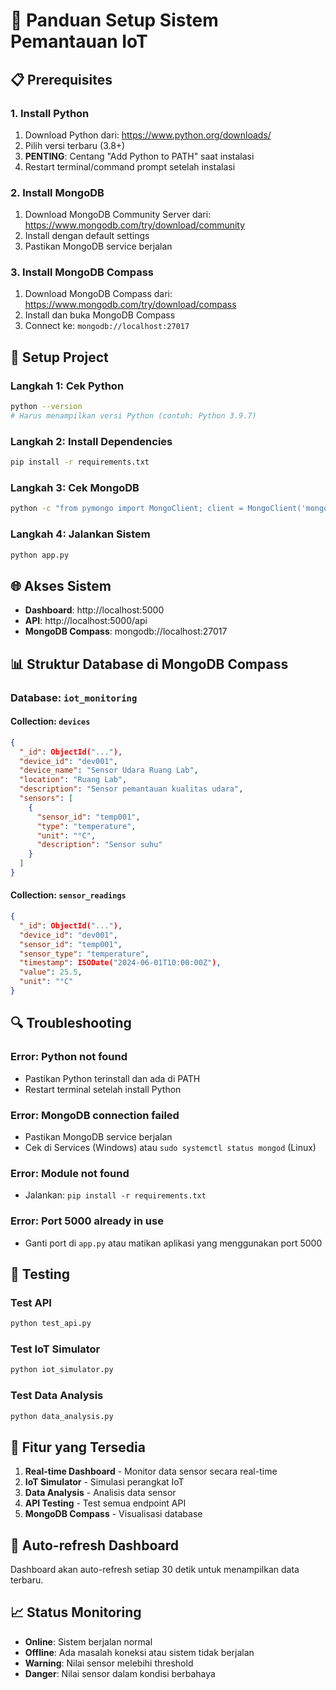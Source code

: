 # 🚀 Panduan Setup Sistem Pemantauan IoT

## 📋 Prerequisites

### 1. Install Python
1. Download Python dari: https://www.python.org/downloads/
2. Pilih versi terbaru (3.8+)
3. **PENTING**: Centang "Add Python to PATH" saat instalasi
4. Restart terminal/command prompt setelah instalasi

### 2. Install MongoDB
1. Download MongoDB Community Server dari: https://www.mongodb.com/try/download/community
2. Install dengan default settings
3. Pastikan MongoDB service berjalan

### 3. Install MongoDB Compass
1. Download MongoDB Compass dari: https://www.mongodb.com/try/download/compass
2. Install dan buka MongoDB Compass
3. Connect ke: `mongodb://localhost:27017`

## 🔧 Setup Project

### Langkah 1: Cek Python
```bash
python --version
# Harus menampilkan versi Python (contoh: Python 3.9.7)
```

### Langkah 2: Install Dependencies
```bash
pip install -r requirements.txt
```

### Langkah 3: Cek MongoDB
```bash
python -c "from pymongo import MongoClient; client = MongoClient('mongodb://localhost:27017/'); print('MongoDB OK')"
```

### Langkah 4: Jalankan Sistem
```bash
python app.py
```

## 🌐 Akses Sistem

- **Dashboard**: http://localhost:5000
- **API**: http://localhost:5000/api
- **MongoDB Compass**: mongodb://localhost:27017

## 📊 Struktur Database di MongoDB Compass

### Database: `iot_monitoring`

#### Collection: `devices`
```json
{
  "_id": ObjectId("..."),
  "device_id": "dev001",
  "device_name": "Sensor Udara Ruang Lab",
  "location": "Ruang Lab",
  "description": "Sensor pemantauan kualitas udara",
  "sensors": [
    {
      "sensor_id": "temp001",
      "type": "temperature",
      "unit": "°C",
      "description": "Sensor suhu"
    }
  ]
}
```

#### Collection: `sensor_readings`
```json
{
  "_id": ObjectId("..."),
  "device_id": "dev001",
  "sensor_id": "temp001",
  "sensor_type": "temperature",
  "timestamp": ISODate("2024-06-01T10:00:00Z"),
  "value": 25.5,
  "unit": "°C"
}
```

## 🔍 Troubleshooting

### Error: Python not found
- Pastikan Python terinstall dan ada di PATH
- Restart terminal setelah install Python

### Error: MongoDB connection failed
- Pastikan MongoDB service berjalan
- Cek di Services (Windows) atau `sudo systemctl status mongod` (Linux)

### Error: Module not found
- Jalankan: `pip install -r requirements.txt`

### Error: Port 5000 already in use
- Ganti port di `app.py` atau matikan aplikasi yang menggunakan port 5000

## 🎯 Testing

### Test API
```bash
python test_api.py
```

### Test IoT Simulator
```bash
python iot_simulator.py
```

### Test Data Analysis
```bash
python data_analysis.py
```

## 📱 Fitur yang Tersedia

1. **Real-time Dashboard** - Monitor data sensor secara real-time
2. **IoT Simulator** - Simulasi perangkat IoT
3. **Data Analysis** - Analisis data sensor
4. **API Testing** - Test semua endpoint API
5. **MongoDB Compass** - Visualisasi database

## 🔄 Auto-refresh Dashboard

Dashboard akan auto-refresh setiap 30 detik untuk menampilkan data terbaru.

## 📈 Status Monitoring

- **Online**: Sistem berjalan normal
- **Offline**: Ada masalah koneksi atau sistem tidak berjalan
- **Warning**: Nilai sensor melebihi threshold
- **Danger**: Nilai sensor dalam kondisi berbahaya 
